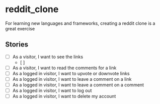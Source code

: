 # reddit_clone

For learning new languages and frameworks, creating a reddit clone is a great exercise

## Stories

- [ ] As a visitor, I want to see the links
  - [ ]
- [ ] As a visitor, I want to read the comments for a link
- [ ] As a logged in visitor, I want to upvote or downvote links
- [ ] As a logged in visitor, I want to leave a comment on a link
- [ ] As a logged in visitor, I want to leave a comment on a comment
- [ ] As a logged in visitor, I want to log out
- [ ] As a logged in visitor, I want to delete my account

